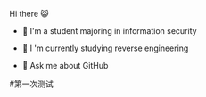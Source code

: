 Hi there 😺

* 🍉 I'm a student majoring in information security

* 🍊 I 'm currently studying reverse engineering

* 🍋 Ask me about GitHub

#第一次测试
